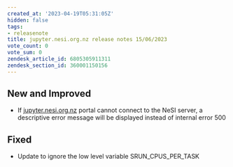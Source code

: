 ```yaml
---
created_at: '2023-04-19T05:31:05Z'
hidden: false
tags:
- releasenote
title: jupyter.nesi.org.nz release notes 15/06/2023
vote_count: 0
vote_sum: 0
zendesk_article_id: 6805305911311
zendesk_section_id: 360001150156
---
```


## New and Improved

-   If [jupyter.nesi.org.nz](http://my.nesi.org.nz/) portal cannot
    connect to the NeSI server, a descriptive error message will be
    displayed instead of internal error 500

## Fixed

-   Update to ignore the low level variable SRUN\_CPUS\_PER\_TASK